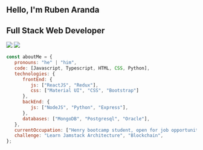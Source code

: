 
## Hello, I'm Ruben Aranda 
## Full Stack Web Developer

[![](https://img.shields.io/badge/LinkedIn-Ruben-blue)](https://www.linkedin.com/in/ruben-emanuel-aranda-0b60a3133/)
[![](https://img.shields.io/badge/Gmail-emaranda94%40gmail.com-red)](mailto:emaranda94@gmail.com)


```javascript
const aboutMe = {
   pronouns: "he" | "him",
   code: [Javascript, Typescript, HTML, CSS, Python],
   technologies: {
      frontEnd: {
         js: ["ReactJS", "Redux"],
         css: ["Material UI", "CSS", "Bootstrap"]
      },
      backEnd: {
         js: ["NodeJS", "Python", "Express"],
      },
      databases: ["MongoDB", "Postgresql", "Oracle"],
   },
   currentOccupation: ["Henry bootcamp student, open for job opportunities"],
   challenge: "Learn Jamstack Architecture", "Blockchain",
};
